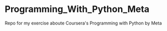 # Programming_With_Python_Meta
Repo for my exercise aboute Coursera's Programming with Python by Meta
